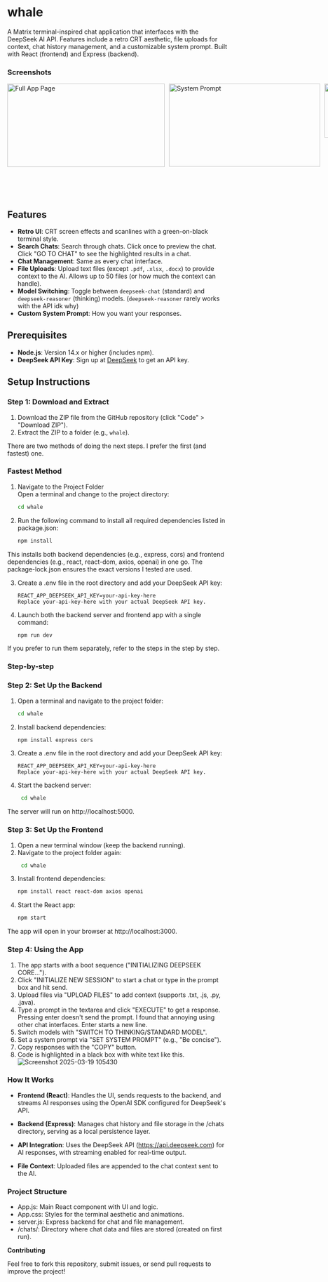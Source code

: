 # whale

A Matrix terminal-inspired chat application that interfaces with the DeepSeek AI API. Features include a retro CRT aesthetic, file uploads for context, chat history management, and a customizable system prompt. Built with React (frontend) and Express (backend). 

### Screenshots
<p style="display: flex; gap: 10px;">
  <img src="https://github.com/user-attachments/assets/951882d0-e7db-4fb3-9169-322eaec9539c" width="359" height="190" alt="Full App Page">
  <img src="https://github.com/user-attachments/assets/0ec1e053-876d-412c-be8f-8660a41f5866" width="345" height="189" alt="System Prompt">
<img src="https://github.com/user-attachments/assets/143a51de-0478-4ab3-b936-ecc85c06a277" width="346" height="123" alt="Code Display Sample">
  <img src="https://github.com/user-attachments/assets/48b14f61-0d4d-4967-b682-78921863b3c1" width="341" height="256" alt="Search Overlay">
</p>

## Features
- **Retro UI**: CRT screen effects and scanlines with a green-on-black terminal style.
- **Search Chats**: Search through chats. Click once to preview the chat. Click "GO TO CHAT" to see the highlighted results in a chat. 
- **Chat Management**: Same as every chat interface.
- **File Uploads**: Upload text files (except `.pdf`, `.xlsx`, `.docx`) to provide context to the AI. Allows up to 50 files (or how much the context can handle).
- **Model Switching**: Toggle between `deepseek-chat` (standard) and `deepseek-reasoner` (thinking) models. (`deepseek-reasoner` rarely works with the API idk why)
- **Custom System Prompt**: How you want your responses.

## Prerequisites
- **Node.js**: Version 14.x or higher (includes npm).
- **DeepSeek API Key**: Sign up at [DeepSeek](https://platform.deepseek.com/) to get an API key.

## Setup Instructions
### Step 1: Download and Extract
1. Download the ZIP file from the GitHub repository (click "Code" > "Download ZIP").
2. Extract the ZIP to a folder (e.g., `whale`).

There are two methods of doing the next steps. I prefer the first (and fastest) one.

### Fastest Method
1. Navigate to the Project Folder  
   Open a terminal and change to the project directory:
   ```bash
   cd whale

2. Run the following command to install all required dependencies listed in package.json:
   ```bash
   npm install
  This installs both backend dependencies (e.g., express, cors) and frontend dependencies (e.g., react, react-dom, axios, openai) in one go. The package-lock.json ensures the exact versions I tested are used.
  
3. Create a .env file in the root directory and add your DeepSeek API key:
    ```plaintext
    REACT_APP_DEEPSEEK_API_KEY=your-api-key-here
    Replace your-api-key-here with your actual DeepSeek API key.

4. Launch both the backend server and frontend app with a single command:
    ```bash
   npm run dev

If you prefer to run them separately, refer to the steps in the step by step.

### Step-by-step

### Step 2: Set Up the Backend
1. Open a terminal and navigate to the project folder:
   ```bash
   cd whale
   
2. Install backend dependencies:
    ```bash
    npm install express cors

3. Create a .env file in the root directory and add your DeepSeek API key:
    ```plaintext
    REACT_APP_DEEPSEEK_API_KEY=your-api-key-here
    Replace your-api-key-here with your actual DeepSeek API key.

4. Start the backend server:
    ```bash
     cd whale
The server will run on http://localhost:5000.

### Step 3: Set Up the Frontend
1. Open a new terminal window (keep the backend running).
2. Navigate to the project folder again:
    ```bash
     cd whale
    
3. Install frontend dependencies:
     ```bash
     npm install react react-dom axios openai

4. Start the React app:
     ```bash
     npm start
     
The app will open in your browser at http://localhost:3000.

### Step 4: Using the App
1. The app starts with a boot sequence ("INITIALIZING DEEPSEEK CORE...").
2. Click "INITIALIZE NEW SESSION" to start a chat or type in the prompt box and hit send.
3. Upload files via "UPLOAD FILES" to add context (supports .txt, .js, .py, .java).
4. Type a prompt in the textarea and click "EXECUTE" to get a response. Pressing enter doesn't send the prompt. I found that annoying using other chat interfaces. Enter starts a new line.
5. Switch models with "SWITCH TO THINKING/STANDARD MODEL".
6. Set a system prompt via "SET SYSTEM PROMPT" (e.g., "Be concise").
7. Copy responses with the "COPY" button.
8. Code is highlighted in a black box with white text like this.![Screenshot 2025-03-19 105430](https://github.com/user-attachments/assets/38a5d963-5b56-4145-b295-4ab09b50408b)

### How It Works
- **Frontend (React)**: Handles the UI, sends requests to the backend, and streams AI responses using the OpenAI SDK configured for DeepSeek's API.

- **Backend (Express)**: Manages chat history and file storage in the /chats directory, serving as a local persistence layer.

- **API Integration**: Uses the DeepSeek API (https://api.deepseek.com) for AI responses, with streaming enabled for real-time output.

- **File Context**: Uploaded files are appended to the chat context sent to the AI.

### Project Structure
- App.js: Main React component with UI and logic.
- App.css: Styles for the terminal aesthetic and animations.
- server.js: Express backend for chat and file management.
- /chats/: Directory where chat data and files are stored (created on first run).



**Contributing**

Feel free to fork this repository, submit issues, or send pull requests to improve the project!


